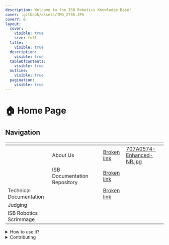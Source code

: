 ```yaml
---
description: Welcome to the ISB Robotics Knowledge Base!
cover: .gitbook/assets/IMG_2736.JPG
coverY: 0
layout:
  cover:
    visible: true
    size: full
  title:
    visible: true
  description:
    visible: true
  tableOfContents:
    visible: true
  outline:
    visible: true
  pagination:
    visible: true
---
```


# 🏠 Home Page



## Navigation

<table data-view="cards"><thead><tr><th></th><th></th><th></th><th data-hidden data-card-target data-type="content-ref"></th><th data-hidden data-card-cover data-type="files"></th></tr></thead><tbody><tr><td></td><td>About Us</td><td></td><td><a href="broken-reference">Broken link</a></td><td><a href=".gitbook/assets/707A0574-Enhanced-NR.jpg">707A0574-Enhanced-NR.jpg</a></td></tr><tr><td></td><td>ISB Documentation Repository</td><td></td><td><a href="broken-reference">Broken link</a></td><td></td></tr><tr><td>Technical Documentation</td><td></td><td></td><td><a href="broken-reference">Broken link</a></td><td></td></tr><tr><td>Judging</td><td></td><td></td><td></td><td></td></tr><tr><td>ISB Robotics Scrimmage</td><td></td><td></td><td></td><td></td></tr></tbody></table>

<details>

<summary>How to use it?</summary>

This space is designed to be read linearly, so start with our Vision, Mission & Focus and work down from there! We recommend reading everything through in one sitting and then revisiting and re-reading if you need to.

</details>

<details>

<summary>Contributing</summary>

If you want to contribute changes, start a new change request and submit it for review. The People team will review it soon after.

</details>
